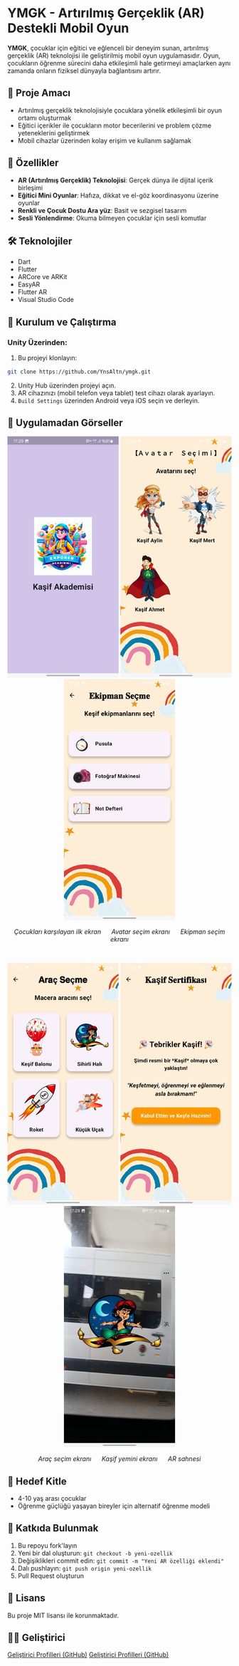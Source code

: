 # YMGK - Artırılmış Gerçeklik (AR) Destekli Mobil Oyun

**YMGK**, çocuklar için eğitici ve eğlenceli bir deneyim sunan, artırılmış gerçeklik (AR) teknolojisi ile geliştirilmiş mobil oyun uygulamasıdır. Oyun, çocukların öğrenme sürecini daha etkileşimli hale getirmeyi amaçlarken aynı zamanda onların fiziksel dünyayla bağlantısını artırır.

## 🎯 Proje Amacı

- Artırılmış gerçeklik teknolojisiyle çocuklara yönelik etkileşimli bir oyun ortamı oluşturmak
- Eğitici içerikler ile çocukların motor becerilerini ve problem çözme yeteneklerini geliştirmek
- Mobil cihazlar üzerinden kolay erişim ve kullanım sağlamak

## 🚀 Özellikler

- **AR (Artırılmış Gerçeklik) Teknolojisi**: Gerçek dünya ile dijital içerik birleşimi
- **Eğitici Mini Oyunlar**: Hafıza, dikkat ve el-göz koordinasyonu üzerine oyunlar
- **Renkli ve Çocuk Dostu Ara yüz**: Basit ve sezgisel tasarım
- **Sesli Yönlendirme**: Okuma bilmeyen çocuklar için sesli komutlar

## 🛠️ Teknolojiler

- Dart
- Flutter
- ARCore ve ARKit
- EasyAR
- Flutter AR
- Visual Studio Code

## 📱 Kurulum ve Çalıştırma

### Unity Üzerinden:

1. Bu projeyi klonlayın:
```bash
git clone https://github.com/YnsAltn/ymgk.git
```
2. Unity Hub üzerinden projeyi açın.
3. AR cihazınızı (mobil telefon veya tablet) test cihazı olarak ayarlayın.
4. `Build Settings` üzerinden Android veya iOS seçin ve derleyin.

## 📸 Uygulamadan Görseller

<p align="center">
  <img src="screenshots/splash.jpg" alt="Splash Ekranı" width="250"/>
  <img src="screenshots/avatar.jpg" alt="Avatar Seçim Ekranı" width="250"/>
  <img src="screenshots/ekipman.jpg" alt="Ekipman Seçim Ekranı" width="250"/>
</p>
<p align="center">
  <em>Çocukları karşılayan ilk ekran</em> &nbsp;&nbsp;&nbsp;&nbsp;
  <em>Avatar seçim ekranı</em> &nbsp;&nbsp;&nbsp;&nbsp;
  <em>Ekipman seçim ekranı</em>
</p>

<br/>

<p align="center">
  <img src="screenshots/araç.jpg" alt="Araç Seçim Ekranı" width="250"/>
  <img src="screenshots/yemin.jpg" alt="Kaşif Yemini Ekranı" width="250"/>
  <img src="screenshots/AR_sahne.jpg" alt="AR Sahne" width="250"/>
</p>
<p align="center">
  <em>Araç seçim ekranı</em> &nbsp;&nbsp;&nbsp;&nbsp;
  <em>Kaşif yemini ekranı</em> &nbsp;&nbsp;&nbsp;&nbsp;
  <em>AR sahnesi</em>
</p>

## 👶 Hedef Kitle

- 4-10 yaş arası çocuklar
- Öğrenme güçlüğü yaşayan bireyler için alternatif öğrenme modeli

## 🤝 Katkıda Bulunmak

1. Bu repoyu fork'layın
2. Yeni bir dal oluşturun: `git checkout -b yeni-ozellik`
3. Değişiklikleri commit edin: `git commit -m "Yeni AR özelliği eklendi"`
4. Dalı pushlayın: `git push origin yeni-ozellik`
5. Pull Request oluşturun

## 📄 Lisans

Bu proje MIT lisansı ile korunmaktadır.

## 👩‍💻 Geliştirici

[Geliştirici Profilleri (GitHub)](https://github.com/YnsAltn)
[Geliştirici Profilleri (GitHub)](https://github.com/kilicarslanokan)
